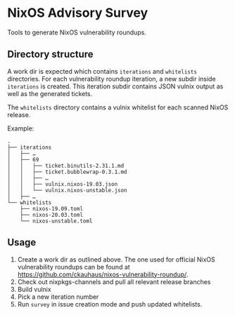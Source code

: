 NixOS Advisory Survey
=====================

Tools to generate NixOS vulnerability roundups.

Directory structure
-------------------

A work dir is expected which contains `iterations` and `whitelists`
directories. For each vulnerability roundup iteration, a new subdir inside
`iterations` is created. This iteration subdir contains JSON vulnix output as
well as the generated tickets.

The `whitelists` directory contains a vulnix whitelist for each scanned NixOS
release.

Example:

    .
    ├── iterations
    │   ├── …
    │   ├── 69
    │   │   ├── ticket.binutils-2.31.1.md
    │   │   ├── ticket.bubblewrap-0.3.1.md
    │   │   ├── …
    │   │   ├── vulnix.nixos-19.03.json
    │   │   └── vulnix.nixos-unstable.json
    │   ├── …
    └── whitelists
        ├── nixos-19.09.toml
        ├── nixos-20.03.toml
        └── nixos-unstable.toml

Usage
-----

1. Create a work dir as outlined above. The one used for official NixOS
   vulnerability roundups can be found at
   https://github.com/ckauhaus/nixos-vulnerability-roundup/.
2. Check out nixpkgs-channels and pull all relevant release branches
3. Build vulnix
4. Pick a new iteration number
5. Run `survey` in issue creation mode and push updated whitelists.
